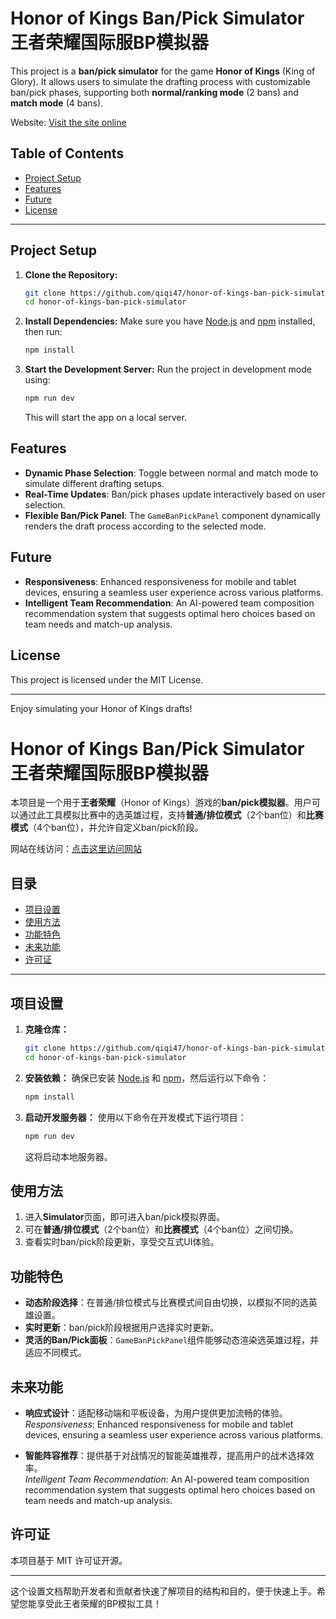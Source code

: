 
# Honor of Kings Ban/Pick Simulator 王者荣耀国际服BP模拟器

This project is a **ban/pick simulator** for the game **Honor of Kings** (King of Glory). It allows users to simulate the drafting process with customizable ban/pick phases, supporting both **normal/ranking mode** (2 bans) and **match mode** (4 bans).

Website: [Visit the site online](https://hokbp.netlify.com)

## Table of Contents

- [Project Setup](#project-setup)
- [Features](#features)
- [Future](#future)
- [License](#license)

---

## Project Setup

1. **Clone the Repository:**
   ```bash
   git clone https://github.com/qiqi47/honor-of-kings-ban-pick-simulator.git
   cd honor-of-kings-ban-pick-simulator
   ```

2. **Install Dependencies:**
   Make sure you have [Node.js](https://nodejs.org/) and [npm](https://www.npmjs.com/) installed, then run:
   ```bash
   npm install
   ```

3. **Start the Development Server:**
   Run the project in development mode using:
   ```bash
   npm run dev
   ```

   This will start the app on a local server.


## Features

- **Dynamic Phase Selection**: Toggle between normal and match mode to simulate different drafting setups.
- **Real-Time Updates**: Ban/pick phases update interactively based on user selection.
- **Flexible Ban/Pick Panel**: The `GameBanPickPanel` component dynamically renders the draft process according to the selected mode.

## Future

- **Responsiveness**: Enhanced responsiveness for mobile and tablet devices, ensuring a seamless user experience across various platforms.
- **Intelligent Team Recommendation**: An AI-powered team composition recommendation system that suggests optimal hero choices based on team needs and match-up analysis.

## License

This project is licensed under the MIT License.

---

Enjoy simulating your Honor of Kings drafts!

# Honor of Kings Ban/Pick Simulator 王者荣耀国际服BP模拟器

本项目是一个用于**王者荣耀**（Honor of Kings）游戏的**ban/pick模拟器**。用户可以通过此工具模拟比赛中的选英雄过程，支持**普通/排位模式**（2个ban位）和**比赛模式**（4个ban位），并允许自定义ban/pick阶段。

网站在线访问：[点击这里访问网站](https://hokbp.netlify.com)

## 目录

- [项目设置](#项目设置)
- [使用方法](#使用方法)
- [功能特色](#功能特色)
- [未来功能](#未来功能)
- [许可证](#许可证)

---

## 项目设置

1. **克隆仓库：**
   ```bash
   git clone https://github.com/qiqi47/honor-of-kings-ban-pick-simulator.git
   cd honor-of-kings-ban-pick-simulator
   ```

2. **安装依赖：**
   确保已安装 [Node.js](https://nodejs.org/) 和 [npm](https://www.npmjs.com/)，然后运行以下命令：
   ```bash
   npm install
   ```

3. **启动开发服务器：**
   使用以下命令在开发模式下运行项目：
   ```bash
   npm run dev
   ```

   这将启动本地服务器。

## 使用方法

1. 进入**Simulator**页面，即可进入ban/pick模拟界面。
2. 可在**普通/排位模式**（2个ban位）和**比赛模式**（4个ban位）之间切换。
3. 查看实时ban/pick阶段更新，享受交互式UI体验。

## 功能特色

- **动态阶段选择**：在普通/排位模式与比赛模式间自由切换，以模拟不同的选英雄设置。
- **实时更新**：ban/pick阶段根据用户选择实时更新。
- **灵活的Ban/Pick面板**：`GameBanPickPanel`组件能够动态渲染选英雄过程，并适应不同模式。

## 未来功能

- **响应式设计**：适配移动端和平板设备，为用户提供更加流畅的体验。  
  *Responsiveness*: Enhanced responsiveness for mobile and tablet devices, ensuring a seamless user experience across various platforms.

- **智能阵容推荐**：提供基于对战情况的智能英雄推荐，提高用户的战术选择效率。  
  *Intelligent Team Recommendation*: An AI-powered team composition recommendation system that suggests optimal hero choices based on team needs and match-up analysis.

## 许可证

本项目基于 MIT 许可证开源。

---

这个设置文档帮助开发者和贡献者快速了解项目的结构和目的，便于快速上手。希望您能享受此王者荣耀的BP模拟工具！
